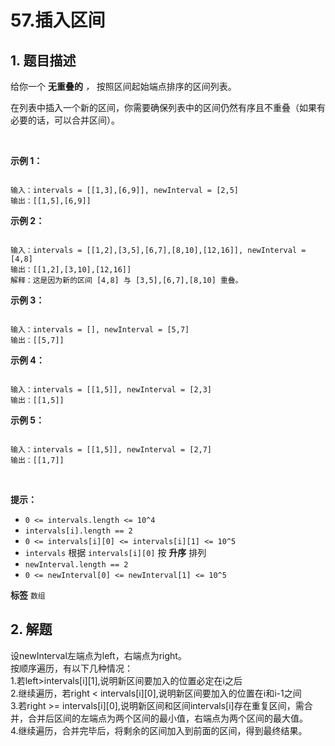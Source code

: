 # 57.插入区间

## 1. 题目描述

给你一个 **无重叠的** *，* 按照区间起始端点排序的区间列表。

在列表中插入一个新的区间，你需要确保列表中的区间仍然有序且不重叠（如果有必要的话，可以合并区间）。

 

 **示例 1：** 

```

输入：intervals = [[1,3],[6,9]], newInterval = [2,5]
输出：[[1,5],[6,9]]

```
 **示例 2：** 

```

输入：intervals = [[1,2],[3,5],[6,7],[8,10],[12,16]], newInterval = [4,8]
输出：[[1,2],[3,10],[12,16]]
解释：这是因为新的区间 [4,8] 与 [3,5],[6,7],[8,10] 重叠。
```
 **示例 3：** 

```

输入：intervals = [], newInterval = [5,7]
输出：[[5,7]]

```
 **示例 4：** 

```

输入：intervals = [[1,5]], newInterval = [2,3]
输出：[[1,5]]

```
 **示例 5：** 

```

输入：intervals = [[1,5]], newInterval = [2,7]
输出：[[1,7]]

```
 

 **提示：** 
-  `0 <= intervals.length <= 10^4` 
-  `intervals[i].length == 2` 
-  `0 <= intervals[i][0] <= intervals[i][1] <= 10^5` 
-  `intervals` 根据 `intervals[i][0]` 按 **升序** 排列
-  `newInterval.length == 2` 
-  `0 <= newInterval[0] <= newInterval[1] <= 10^5` 
 
**标签**
`数组` 


## 2. 解题
设newInterval左端点为left，右端点为right。  
按顺序遍历，有以下几种情况：  
1.若left>intervals[i][1],说明新区间要加入的位置必定在i之后  
2.继续遍历，若right < intervals[i][0],说明新区间要加入的位置在i和i-1之间  
3.若right >= intervals[i][0],说明新区间和区间intervals[i]存在重复区间，需合并，合并后区间的左端点为两个区间的最小值，右端点为两个区间的最大值。  
4.继续遍历，合并完毕后，将剩余的区间加入到前面的区间，得到最终结果。
